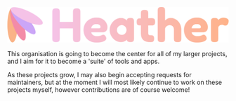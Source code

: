 ![Heather Logo](./profile/HeatherLogoText.png)

This organisation is going to become the center for all of my larger projects, and I aim for it to become a 'suite' of tools and apps. 

As these projects grow, I may also begin accepting requests for maintainers, but at the moment I will most likely continue to work on these projects myself, however contributions are of course welcome!
